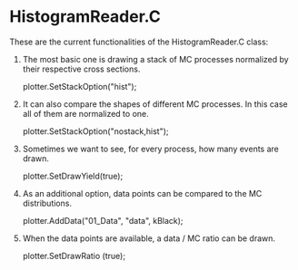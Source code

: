 # HistogramReader.C

These are the current functionalities of the HistogramReader.C class:

1. The most basic one is drawing a stack of MC processes normalized by their respective cross sections.

    plotter.SetStackOption("hist");

2. It can also compare the shapes of different MC processes. In this case all of them are normalized to one.

     plotter.SetStackOption("nostack,hist");

3. Sometimes we want to see, for every process, how many events are drawn.

     plotter.SetDrawYield(true);

4. As an additional option, data points can be compared to the MC distributions.

     plotter.AddData("01_Data", "data", kBlack);

5. When the data points are available, a data / MC ratio can be drawn.

    plotter.SetDrawRatio (true);
